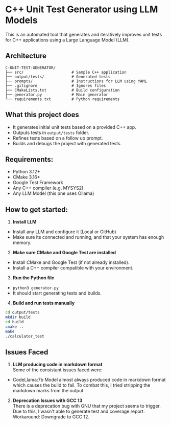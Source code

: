 # C++ Unit Test Generator using LLM Models

This is an automated tool that generates and iteratively improves unit tests for C++ applications using a Large Language Model (LLM).

## Architecture

```
C-UNIT-TEST-GENERATOR/
├── src/                     # Sample C++ application
├── output/tests/            # Generated tests
├── prompts/                 # Instructions for LLM using YAML
├── .gitignore               # Ignores files
├── CMakeLists.txt           # Build configuration
├── generator.py             # Main generator 
└── requirements.txt         # Python requirements
```

## What this project does
- It generates initial unit tests based on a provided C++ app.
- Outputs tests in `output/tests` folder.
- Refines tests based on a follow up prompt.
- Builds and debugs the project with generated tests.

## Requirements:
- Python 3.12+
- CMake 3.16+
- Google Test Framework
- Any C++ compiler (e.g. MYSYS2)
- Any LLM Model (this one uses Ollama)

## How to get started:
1. **Install LLM**
- Install any LLM and configure it (Local or GitHub)
- Make sure its connected and running, and that your system has enough memory.

2. **Make sure CMake and Google Test are installed**
- Install CMake and Google Test (if not already installed).
- Install a C++ compiler compatible with your environment.

3. **Run the Python file**
- `python3 generator.py`
- It should start generating tests and builds.

4. **Build and run tests manually**
```bash
cd output/tests 
mkdir build
cd build
cmake .. 
make
./calculator_test
```

## Issues Faced
1. **LLM producing code in markdown format**   
Some of the consistant issues faced were:
- CodeLlama:7b Model almost always produced code in markdown format which causes the build to fail.
To combat this, I tried stripping the markdown marks from the output.

2. **Deprecation Issues with GCC 13**  
There is a deprecation bug with GNU that my project seems to trigger.  
Due to this, I wasn't able to generate test and coverage report.  
Workaround: Downgrade to GCC 12.
